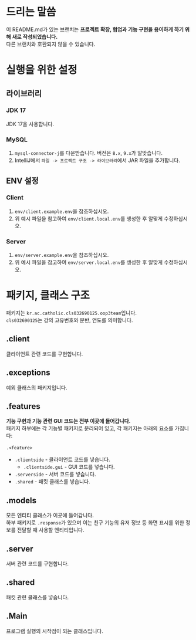 # 드리는 말씀

이 README.md가 있는 브랜치는 __**프로젝트 확장, 협업과 기능 구현을 용이하게 하기 위해 새로 작성되었습니다.**__<br>
다른 브랜치와 호환되지 않을 수 있습니다.

# 실행을 위한 설정

## 라이브러리

### JDK 17
JDK 17을 사용합니다.

### MySQL
1. `mysql-connector-j`를 다운받습니다. 버전은 `8.x`, `9.x`가 알맞습니다.
2. IntelliJ에서 `파일 -> 프로젝트 구조 -> 라이브러리`에서 JAR 파일을 추가합니다.

## ENV 설정
### Client
1. `env/client.example.env`을 참조하십시오.
2. 위 예시 파일을 참고하여 `env/client.local.env`를 생성한 후 알맞게 수정하십시오.

### Server
1. `env/server.example.env`을 참조하십시오.
2. 위 예시 파일을 참고하여 `env/server.local.env`를 생성한 후 알맞게 수정하십시오.

# 패키지, 클래스 구조
패키지는 `kr.ac.catholic.cls032690125.oop3team`입니다.<br>
`cls032690125`는 강의 고유번호와 분반, 연도를 의미합니다.

## .client
클라이언트 관련 코드를 구현합니다.

## .exceptions
예외 클래스의 패키지입니다.

## .features
**__기능 구현과 기능 관련 GUI 코드는 전부 이곳에 들어갑니다.__**<br>
패키지 하부에는 각 기능별 패키지로 분리되어 있고, 각 패키지는 아래의 요소를 가집니다:<br>
<br>
`.<feature>`
- `.clientside` - 클라이언트 코드를 넣습니다.
  - `.clientside.gui` - GUI 코드를 넣습니다.
- `.serverside` - 서버 코드를 넣습니다.
- `.shared` - 패킷 클래스를 넣습니다.

## .models
모든 엔티티 클래스가 이곳에 들어갑니다.<br>
하부 패키지로 `.response`가 있으며 이는 친구 기능의 유저 정보 등 화면 표시를 위한 정보를 전달할 때 사용할 엔티티입니다.

## .server
서버 관련 코드를 구현합니다.

## .shared
패킷 관련 클래스를 넣습니다.

## .Main
프로그램 실행의 시작점이 되는 클래스입니다.